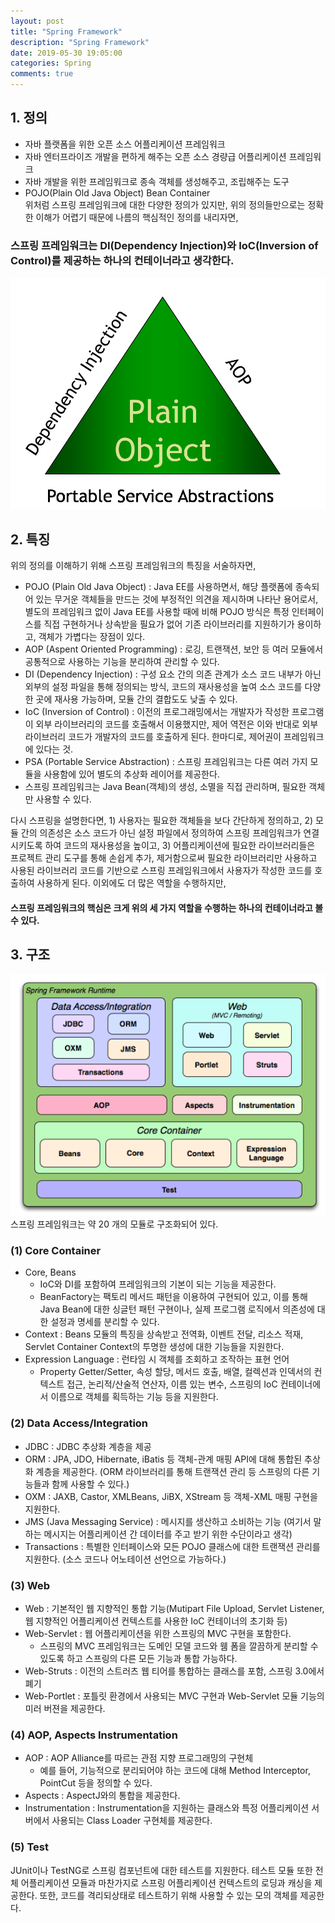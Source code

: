 ```yaml
---
layout: post
title: "Spring Framework"
description: "Spring Framework"
date: 2019-05-30 19:05:00
categories: Spring
comments: true
---
```


## 1. 정의
- 자바 플랫폼을 위한 오픈 소스 어플리케이션 프레임워크
- 자바 엔터프라이즈 개발을 편하게 해주는 오픈 소스 경량급 어플리케이션 프레임워크
- 자바 개발을 위한 프레임워크로 종속 객체를 생성해주고, 조립해주는 도구
- POJO(Plain Old Java Object) Bean Container  
위처럼 스프링 프레임워크에 대한 다양한 정의가 있지만, 위의 정의들만으로는 정확한 이해가 어렵기 때문에 나름의 핵심적인 정의를 내리자면,  
### 스프링 프레임워크는 DI(Dependency Injection)와 IoC(Inversion of Control)를 제공하는 하나의 컨테이너라고 생각한다.  
![Spring Triangle](../../assets/Spring/1.PNG)

## 2. 특징
위의 정의를 이해하기 위해 스프링 프레임워크의 특징을 서술하자면,
- POJO (Plain Old Java Object) : Java EE를 사용하면서, 해당 플랫폼에 종속되어 있는 무거운 객체들을 만드는 것에 부정적인 의견을 제시하며 나타난 용어로서, 별도의 프레임워크 없이 Java EE를 사용할 때에 비해 POJO 방식은 특정 인터페이스를 직접 구현하거나 상속받을 필요가 없어 기존 라이브러리를 지원하기가 용이하고, 객체가 가볍다는 장점이 있다.
- AOP (Aspent Oriented Programming) : 로깅, 트랜잭션, 보안 등 여러 모듈에서 공통적으로 사용하는 기능을 분리하여 관리할 수 있다.
- DI (Dependency Injection) : 구성 요소 간의 의존 관계가 소스 코드 내부가 아닌 외부의 설정 파일을 통해 정의되는 방식, 코드의 재사용성을 높여 소스 코드를 다양한 곳에 재사용 가능하며, 모듈 간의 결합도도 낮출 수 있다.
- IoC (Inversion of Control) : 이전의 프로그래밍에서는 개발자가 작성한 프로그램이 외부 라이브러리의 코드를 호출해서 이용했지만, 제어 역전은 이와 반대로 외부 라이브러리 코드가 개발자의 코드를 호출하게 된다. 한마디로, 제어권이 프레임워크에 있다는 것.
- PSA (Portable Service Abstraction) : 스프링 프레임워크는 다른 여러 가지 모듈을 사용함에 있어 별도의 추상화 레이어를 제공한다.
- 스프링 프레임워크는 Java Bean(객체)의 생성, 소멸을 직접 관리하며, 필요한 객체만 사용할 수 있다.

다시 스프링을 설명한다면, 1) 사용자는 필요한 객체들을 보다 간단하게 정의하고, 2) 모듈 간의 의존성은 소스 코드가 아닌 설정 파일에서 정의하여 스프링 프레임워크가 연결시키도록 하여 코드의 재사용성을 높이고, 3) 어플리케이션에 필요한 라이브러리들은 프로젝트 관리 도구를 통해 손쉽게 추가, 제거함으로써 필요한 라이브러리만 사용하고 사용된 라이브러리 코드를 기반으로 스프링 프레임워크에서 사용자가 작성한 코드를 호출하여 사용하게 된다. 이외에도 더 많은 역할을 수행하지만,  
#### 스프링 프레임워크의 핵심은 크게 위의 세 가지 역할을 수행하는 하나의 컨테이너라고 볼 수 있다.

## 3. 구조
![Structure of Spring Framework](../../assets/Spring/2.PNG)  
스프링 프레임워크는 약 20 개의 모듈로 구조화되어 있다.

### (1) Core Container
- Core, Beans
  - IoC와 DI를 포함하여 프레임워크의 기본이 되는 기능을 제공한다.
  - BeanFactory는 팩토리 메서드 패턴을 이용하여 구현되어 있고, 이를 통해 Java Bean에 대한 싱글턴 패턴 구현이나, 실제 프로그램 로직에서 의존성에 대한 설정과 명세를 분리할 수 있다.
- Context : Beans 모듈의 특징을 상속받고 전역화, 이벤트 전달, 리소스 적재, Servlet Container Context의 투명한 생성에 대한 기능들을 지원한다.
- Expression Language : 런타임 시 객체를 조회하고 조작하는 표현 언어
  - Property Getter/Setter, 속성 할당, 메서드 호출, 배열, 컬렉션과 인덱서의 컨텍스트 접근, 논리적/산술적 연산자, 이름 있는 변수, 스프링의 IoC 컨테이너에서 이름으로 객체를 획득하는 기능 등을 지원한다.

### (2) Data Access/Integration
- JDBC : JDBC 추상화 계층을 제공
- ORM : JPA, JDO, Hibernate, iBatis 등 객체-관계 매핑 API에 대해 통합된 추상화 계층을 제공한다. (ORM 라이브러리를 통해 트랜잭션 관리 등 스프링의 다른 기능들과 함께 사용할 수 있다.)
- OXM : JAXB, Castor, XMLBeans, JiBX, XStream 등 객체-XML 매핑 구현을 지원한다.
- JMS (Java Messaging Service) : 메시지를 생산하고 소비하는 기능 (여기서 말하는 메시지는 어플리케이션 간 데이터를 주고 받기 위한 수단이라고 생각)
- Transactions : 특별한 인터페이스와 모든 POJO 클래스에 대한 트랜잭션 관리를 지원한다. (소스 코드나 어노테이션 선언으로 가능하다.)

### (3) Web
- Web : 기본적인 웹 지향적인 통합 기능(Mutipart File Upload, Servlet Listener, 웹 지향적인 어플리케이션 컨텍스트를 사용한 IoC 컨테이너의 초기화 등)
- Web-Servlet : 웹 어플리케이션을 위한 스프링의 MVC 구현을 포함한다.
  - 스프링의 MVC 프레임워크는 도메인 모델 코드와 웸 폼을 깔끔하게 분리할 수 있도록 하고 스프링의 다른 모든 기능과 통합 가능하다.
- Web-Struts : 이전의 스트러츠 웹 티어를 통합하는 클래스를 포함, 스프링 3.0에서 폐기
- Web-Portlet : 포틀릿 환경에서 사용되는 MVC 구현과 Web-Servlet 모듈 기능의 미러 버젼을 제공한다.

### (4) AOP, Aspects Instrumentation
- AOP : AOP Alliance를 따르는 관점 지향 프로그래밍의 구현체
  - 예를 들어, 기능적으로 분리되어야 하는 코드에 대해 Method Interceptor, PointCut 등을 정의할 수 있다.
- Aspects : AspectJ와의 통합을 제공한다.
- Instrumentation : Instrumentation을 지원하는 클래스와 특정 어플리케이션 서버에서 사용되는 Class Loader 구현체를 제공한다.

### (5) Test
JUnit이나 TestNG로 스프링 컴포넌트에 대한 테스트를 지원한다. 테스트 모듈 또한 전체 어플리케이션 모듈과 마찬가지로 스프링 어플리케이션 컨텍스트의 로딩과 캐싱을 제공한다. 또한, 코드를 격리되상태로 테스트하기 위해 사용할 수 있는 모의 객체를 제공한다.
